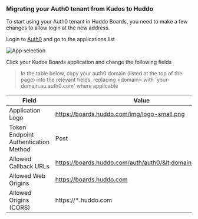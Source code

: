 ### Migrating your Auth0 tenant from Kudos to Huddo

To start using your Auth0 tenant in Huddo Boards, you need to make a few changes to allow login at the new address.

Login to [Auth0](https://auth0.com/) and go to the applications list

![App selection](/assets/auth0/huddo-applications.png)

Click your Kudos Boards application and change the following fields

> In the table below, copy your auth0 domain (listed at the top of the page) into the relevant fields, replacing &lt;domain&gt; with 'your-domain.au.auth0.com' where applicable

  | Field                                | Value                                                       |
  | ------------------------------------ | ----------------------------------------------------------- |
  | Application Logo                     | https://boards.huddo.com/img/logo-small.png                 |
  | Token Endpoint Authentication Method | Post                                                        |
  | Allowed Callback URLs                | https://boards.huddo.com/auth/auth0/&lt;domain&gt;/callback |
  | Allowed Web Origins                  | https://boards.huddo.com                                    |
  | Allowed Origins (CORS)               | https://\*.huddo.com                                        |

